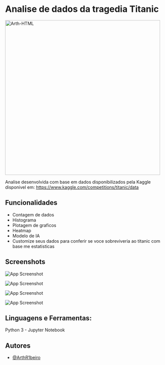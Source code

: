 # Analise de dados da tragedia Titanic
<img align="center" alt="Arth-HTML" height="" width="500" src="https://i.pinimg.com/originals/7e/c1/24/7ec1248eee6abda20da8c2893445c215.png">


Analise desenvolvida com base em dados disponibilizados pela Kaggle
disponivel em: https://www.kaggle.com/competitions/titanic/data
## Funcionalidades

- Contagem de dados
- Histograma
- Plotagem de graficos
- Heatmap
- Modelo de IA
- Customize seus dados para conferir se voce sobreviveria ao titanic com base me estatisticas


## Screenshots

![App Screenshot](https://cdn.discordapp.com/attachments/749071242979442764/996450070465609871/titanic1.png)

![App Screenshot](https://cdn.discordapp.com/attachments/749071242979442764/996450070692122744/titanic2.png)

![App Screenshot](https://cdn.discordapp.com/attachments/749071242979442764/996450070939578469/titanic3.png)

![App Screenshot](https://cdn.discordapp.com/attachments/749071242979442764/996450071216398386/titanic4.png)


## Linguagens e Ferramentas:
Python 3 - Jupyter Notebook
## Autores

- [@ArthR1beiro](https://www.github.com/ArthR1beiro)

